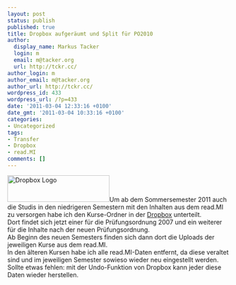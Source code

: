 ```yaml
---
layout: post
status: publish
published: true
title: Dropbox aufgeräumt und Split für PO2010
author:
  display_name: Markus Tacker
  login: m
  email: m@tacker.org
  url: http://tckr.cc/
author_login: m
author_email: m@tacker.org
author_url: http://tckr.cc/
wordpress_id: 433
wordpress_url: /?p=433
date: '2011-03-04 12:33:16 +0100'
date_gmt: '2011-03-04 10:33:16 +0100'
categories:
- Uncategorized
tags:
- Transfer
- Dropbox
- read.MI
comments: []
---
```

<p><a href="http://db.tt/NYepoPI"><img class="alignright size-full wp-image-553" title="Dropbox" src="http://studium.coderbyheart.de/wp-content/uploads/2011/05/logo.png" alt="Dropbox Logo" width="231" height="60" /></a>Um ab dem Sommersemester 2011 auch die Studis in den niedrigeren Semestern mit den Inhalten aus dem read.MI zu versorgen habe ich den Kurse-Ordner in der <a href="http://db.tt/NYepoPI">Dropbox</a> unterteilt.<br />
Dort findet sich jetzt einer für die Prüfungsordnung 2007 und ein weiterer für die Inhalte nach der neuen Prüfungsordnung.<br />
Ab Beginn des neuen Semesters finden sich dann dort die Uploads der jeweiligen Kurse aus dem read.MI.<br />
In den älteren Kursen habe ich alle read.MI-Daten entfernt, da diese veraltet sind und im jeweiligen Semester sowieso wieder neu eingestellt werden.<br />
Sollte etwas fehlen: mit der Undo-Funktion von Dropbox kann jeder diese Daten wieder herstellen.</p>
